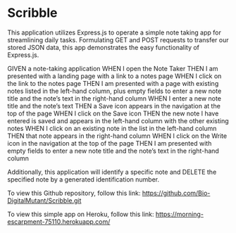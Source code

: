 # Scribble


This application utilizes Express.js to operate a simple note taking app for streamlining daily tasks. Formulating GET and POST requests to transfer our stored JSON data, this app demonstrates the easy functionality of Express.js.

GIVEN a note-taking application
WHEN I open the Note Taker
THEN I am presented with a landing page with a link to a notes page
WHEN I click on the link to the notes page
THEN I am presented with a page with existing notes listed in the left-hand column, plus empty fields to enter a new note title and the note’s text in the right-hand column
WHEN I enter a new note title and the note’s text
THEN a Save icon appears in the navigation at the top of the page
WHEN I click on the Save icon
THEN the new note I have entered is saved and appears in the left-hand column with the other existing notes
WHEN I click on an existing note in the list in the left-hand column
THEN that note appears in the right-hand column
WHEN I click on the Write icon in the navigation at the top of the page
THEN I am presented with empty fields to enter a new note title and the note’s text in the right-hand column

Additionally, this application will identify a specific note and DELETE the specified note by a generated identification number.

To view this Github repository, follow this link:
https://github.com/Bio-DigitalMutant/Scribble.git

To view this simple app on Heroku, follow this link:
https://morning-escarpment-75110.herokuapp.com/

